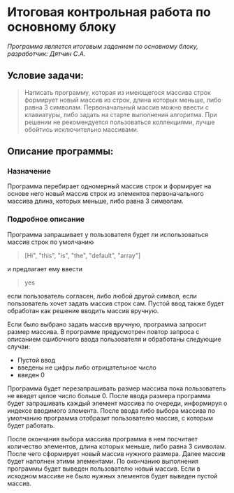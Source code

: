 # Итоговая контрольная работа по основному блоку
*Программа является итоговым заданием по основному блоку, разработчик: Дятчин С.А.*

## Условие задачи:
> Написать программу, которая из имеющегося массива строк формирует новый массив из строк, длина которых меньше, либо равна 3 символам. Первоначальный массив можно ввести с клавиатуры, либо задать на старте выполнения алгоритма. При решении не рекомендуется пользоваться коллекциями, лучше обойтись исключительно массивами.

## Описание программы:

### Назначение
Программа перебирает одномерный массив строк и формирует на основе него новый массив строк из элементов первоначального массива длина, которых меньше, либо равна 3 символам.

### Подробное описание

Программа запрашивает у пользователя будет ли использоваться массив строк по умолчанию 
>[Hi", "this", "is", "the", "default", "array"]

и предлагает ему ввести 
> yes

если пользователь согласен, либо любой другой символ, если пользователь хочет задать массив строк сам.
Пустой ввод также будет обработан как решение вводить массив вручную.

Если было выбрано задать массив вручную, программа запросит размер массива.
В программе предусмотрен повтор запроса с описанием ошибочного ввода пользователя и обработаны следующие случаи:
* Пустой ввод
* введены не цифры либо отрицательное число
* введен 0

Программа  будет перезапрашивать размер массива пока пользователь не введет целое число больше 0.
После ввода размера программа  будет запрашивать каждый элемент массива по очереди, информируя о индексе вводимого элемента.
После ввода либо выбора массива по умолчанию программа отобразит пользователю массив, с которым будет работать.

После окончания выбора массива программа  в нем  посчитает количество элементов, длина которых меньше, либо равна 3 символам. После чего сформирует новый массив нужного размера.
Далее массив будет наполнен этими элементами.
По окончанию выполнения программы будет выведен пользователю новый массив. Если в исходном массиве не было нужных элементов будет выведен пустой массив.